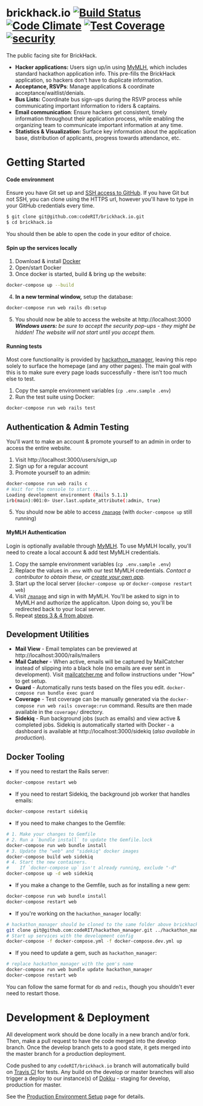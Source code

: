 # brickhack.io  [![Build Status](https://travis-ci.org/codeRIT/brickhack.io.svg?branch=develop)](https://travis-ci.org/codeRIT/brickhack.io) [![Code Climate](https://codeclimate.com/github/codeRIT/brickhack.io/badges/gpa.svg)](https://codeclimate.com/github/codeRIT/brickhack.io) [![Test Coverage](https://codeclimate.com/github/codeRIT/brickhack.io/badges/coverage.svg)](https://codeclimate.com/github/codeRIT/brickhack.io/coverage) [![security](https://hakiri.io/github/codeRIT/brickhack.io/develop.svg)](https://hakiri.io/github/codeRIT/brickhack.io/develop)

The public facing site for BrickHack.

* **Hacker applications:** Users sign up/in using [MyMLH](https://my.mlh.io/), which includes standard hackathon application info. This pre-fills the BrickHack application, so hackers don't have to duplicate information.
* **Acceptance, RSVPs**: Manage applications & coordinate acceptance/waitlist/denials.
* **Bus Lists:** Coordinate bus sign-ups during the RSVP process while communicating important information to riders & captains.
* **Email communication**: Ensure hackers get consistent, timely information throughout their application process, while enabling the organizing team to communicate important information at any time.
* **Statistics & Visualization:** Surface key information about the application base, distribution of applicants, progress towards attendance, etc.

# Getting Started

#### Code environment

Ensure you have Git set up and [SSH access to GitHub](https://help.github.com/articles/connecting-to-github-with-ssh/). If you have Git but not SSH, you can clone using the HTTPS url, however you'll have to type in your GitHub credentials every time.

```bash
$ git clone git@github.com:codeRIT/brickhack.io.git
$ cd brickhack.io
```

You should then be able to open the code in your editor of choice.

#### Spin up the services locally

1. Download & install [Docker](https://www.docker.com/community-edition#/download)
2. Open/start Docker
3. Once docker is started, build & bring up the website:
```bash
docker-compose up --build
```
4. **In a new terminal window,** setup the database:
```bash
docker-compose run web rails db:setup
```
5. You should now be able to access the website at http://localhost:3000
_**Windows users:** be sure to accept the security pop-ups - they might be hidden! The website will not start until you accept them._

#### Running tests

Most core functionality is provided by [hackathon_manager](https://github.com/codeRIT/hackathon_manager), leaving this repo solely to surface the homepage (and any other pages). The main goal with this is to make sure every page loads successfully - there isn't too much else to test.

1. Copy the sample environment variables (`cp .env.sample .env`)
2. Run the test suite using Docker:
```bash
docker-compose run web rails test
```

## Authentication & Admin Testing

You'll want to make an account & promote yourself to an admin in order to access the entire website.

1. Visit http://localhost:3000/users/sign_up
2. Sign up for a regular account
3. Promote yourself to an admin:
```bash
docker-compose run web rails c
# Wait for the console to start...
Loading development environment (Rails 5.1.1)
irb(main):001:0> User.last.update_attribute(:admin, true)
```
5. You should now be able to access [`/manage`](http://localhost:3000/manage) (with `docker-compose up` still running)

#### MyMLH Authentication

Login is optionally available through [MyMLH](https://my.mlh.io). To use MyMLH locally, you'll need to create a local account & add test MyMLH credentials.

1. Copy the sample environment variables (`cp .env.sample .env`)
2. Replace the values in `.env` with our test MyMLH credentials. *Contact a contributor to obtain these, or [create your own app](https://my.mlh.io/docs).*
2. Start up the local server (`docker-compose up` or `docker-compose restart web`)
3. Visit [`/manage`](https://localhost:3000/manage) and sign in with MyMLH. You'll be asked to sign in to MyMLH and authorize the applicaiton. Upon doing so, you'll be redirected back to your local server.
4. Repeat [steps 3 & 4 from above](#authenticaiton-admin-testing).

## Development Utilities

* **Mail View** - Email templates can be previewed at http://localhost:3000/rails/mailers
* **Mail Catcher** - When active, emails will be captured by MailCatcher instead of slipping into a black hole (no emails are ever sent in development). Visit [mailcatcher.me](http://mailcatcher.me/) and follow instructions under "How" to get setup.
* **Guard** - Automatically runs tests based on the files you edit. `docker-compose run bundle exec guard`
* **Coverage** - Test coverage can be manually generated via the `docker-compose run web rails coverage:run` command. Results are then made available in the `coverage/` directory.
* **Sidekiq** - Run background jobs (such as emails) and view active & completed jobs. Sidekiq is automatically started with Docker - a dashboard is available at http://localhost:3000/sidekiq (*also available in production*).

## Docker Tooling

* If you need to restart the Rails server:
```bash
docker-compose restart web
```
* If you need to restart Sidekiq, the background job worker that handles emails:
```bash
docker-compose restart sidekiq
```
* If you need to make changes to the Gemfile:
```bash
# 1. Make your changes to Gemfile
# 2. Run a `bundle install` to update the Gemfile.lock
docker-compose run web bundle install
# 3. Update the "web" and "sidekiq" docker images
docker-compose build web sidekiq
# 4. Start the new containers.
#    If `docker-compose up` isn't already running, exclude "-d"
docker-compose up -d web sidekiq
```
* If you make a change to the Gemfile, such as for installing a new gem:
```bash
docker-compose run web bundle install
docker-compose restart web
```
* If you're working on the `hackathon_manager` locally:
```bash
# hackathon_manager should be cloned to the same folder above brickhack.io
git clone git@github.com:codeRIT/hackathon_manager.git ../hackathon_manager
# Start up services with the development config
docker-compose -f docker-compose.yml -f docker-compose.dev.yml up
```
* If you need to update a gem, such as `hackathon_manager`:
```bash
# replace hackathon_manager with the gem's name
docker-compose run web bundle update hackathon_manager
docker-compose restart web
```

You can follow the same format for `db` and `redis`, though you shouldn't ever need to restart those.

# Development & Deployment

All development work should be done locally in a new branch and/or fork. Then, make a pull request to have the code merged into the develop branch. Once the develop branch gets to a good state, it gets merged into the master branch for a production deployment.

Code pushed to any `codeRIT/brickhack.io` branch will automatically build on [Travis CI](https://travis-ci.org/codeRIT/brickhack.io) for tests. Any build on the develop or master branches will also trigger a deploy to our instance(s) of [Dokku](https://github.com/progrium/dokku) - staging for develop, production for master.

See the [Production Environment Setup](https://github.com/codeRIT/brickhack.io/wiki/Production-Environment-Setup) page for details.
